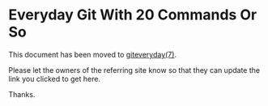 # Everyday Git With 20 Commands Or So

This document has been moved to [giteveryday(7)](giteveryday.html).

Please let the owners of the referring site know so that they can update the link you clicked to get here.

Thanks.
